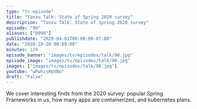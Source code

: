 ```yaml
---
type: "tv-episode"
title: "Tanzu Talk: State of Spring 2020 survey"
description: "Tanzu Talk: State of Spring 2020 survey"
episode: "90"
aliases: ["0090"]
publishdate: "2020-04-01T00:00:00-07:00"
date: "2020-10-20 00:00:00"
minutes: 120
episode_banner: "images/tv/episodes/talk/90.jpg"
episode_image: "images/tv/episodes/talk/90.jpg"
images: ["images/tv/episodes/talk/90.jpg"]
youtube: "wPwhisRbVBo"
draft: "False"
---
```


We cover interesting finds from the 2020 survey: popular Spring Frameworks in us, how many apps are containerized, and kubernetes plans.